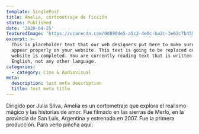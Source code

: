 ```yaml
---
template: SinglePost
title: Amelia, cortometraje de ficción
status: Published
date: '2020-04-25'
featuredImage: 'https://ucarecdn.com/0d890de5-a5c2-4e0c-ba2c-3e62c7b45556/'
excerpt: >-
  This is placeholder text that our web designers put here to make sure words
  appear properly on your website. This text is going to be replaced once the
  website is completed. You are currently reading text that is written in
  English, not any other language.
categories:
  - category: Cine & Audiovisual
meta:
  description: test meta description
  title: test meta title
---
```


Dirigido por Julia Silva, Amelia es un cortometraje que explora el realismo mágico y las historias de amor. Fue filmado en las sierras de Merlo, en la provincia de San Luis, Argentina y estrenado en 2007. Fue la primera producción.
Para verlo pincha aquí:
